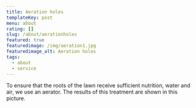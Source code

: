 ```yaml
---
title: Aeration holes
templateKey: post
menu: about
rating: []
slug: /about/aerationholes
featured: true
featuredimage: /img/aeration1.jpg
featuredimage_alt: Aeration holes
tags:
  - about
  - service
---
```

To ensure that the roots of the lawn receive sufficient nutrition, water and air, we use an aerator. The results of this treatment 
are shown in this picture. 
